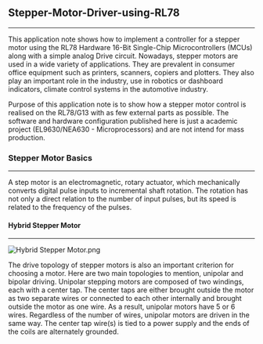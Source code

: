 ## Stepper-Motor-Driver-using-RL78
---

This application note shows how to implement a controller for a stepper motor using the RL78 Hardware 16-Bit Single-Chip Microcontrollers (MCUs) along with a simple analog Drive circuit. Nowadays, stepper motors are used in a wide variety of applications. They are prevalent in consumer office equipment such as printers, scanners, copiers and plotters. They also play an important role in the industry, use in robotics or dashboard indicators, climate control systems in the automotive industry.

Purpose of this application note is to show how a stepper motor control is realised on the RL78/G13
with as few external parts as possible. The software and hardware configuration published here is
just a academic project (EL9630/NEA630 - Microprocessors) and are not intend for mass production.

### Stepper Motor Basics
---

A step motor is an electromagnetic, rotary actuator, which mechanically converts digital pulse inputs to
incremental shaft rotation. The rotation has not only a direct relation to the number of input pulses, but
its speed is related to the frequency of the pulses. 

#### Hybrid Stepper Motor
---

![Hybrid Stepper Motor.png](attachment:844c8fd3-502c-4a65-8eba-cd00f272740f.png)

The drive topology of stepper motors is also an important criterion for choosing a motor.
Here are two main topologies to mention, unipolar and bipolar driving. Unipolar stepping motors are composed of two windings, each with a center tap. The center taps are either brought outside the motor as two separate wires or connected to each other internally and brought outside the motor as one wire. As a result, unipolar motors have 5 or 6 wires. Regardless of the
number of wires, unipolar motors are driven in the same way. The center tap wire(s) is tied to a power supply and the ends of the coils are alternately grounded.


```python

```
